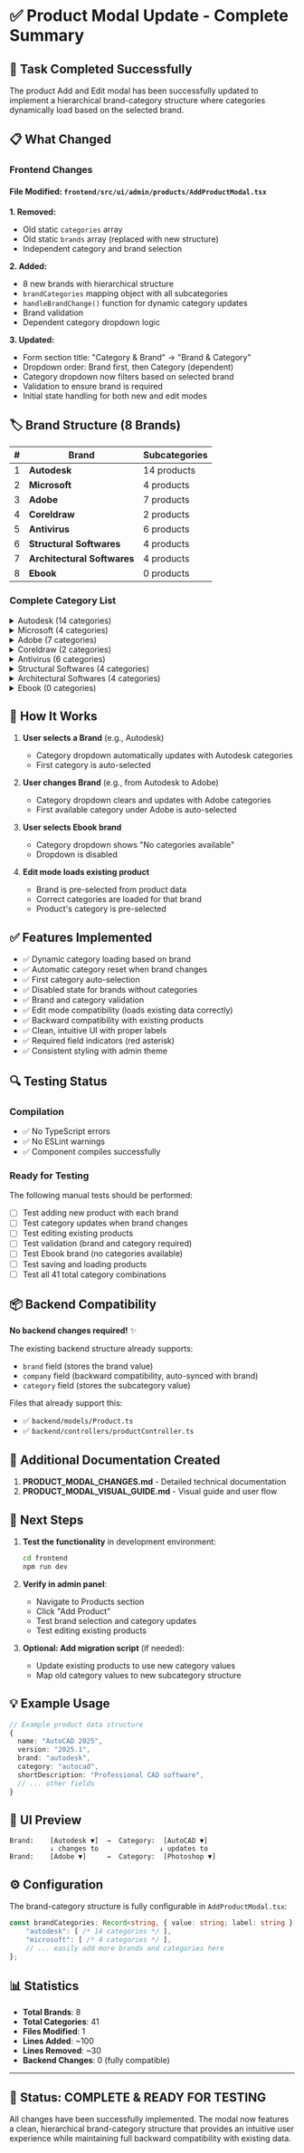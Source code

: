 # ✅ Product Modal Update - Complete Summary

## 🎯 Task Completed Successfully

The product Add and Edit modal has been successfully updated to implement a hierarchical brand-category structure where categories dynamically load based on the selected brand.

## 📋 What Changed

### Frontend Changes

#### File Modified: `frontend/src/ui/admin/products/AddProductModal.tsx`

**1. Removed:**
- Old static `categories` array
- Old static `brands` array (replaced with new structure)
- Independent category and brand selection

**2. Added:**
- 8 new brands with hierarchical structure
- `brandCategories` mapping object with all subcategories
- `handleBrandChange()` function for dynamic category updates
- Brand validation
- Dependent category dropdown logic

**3. Updated:**
- Form section title: "Category & Brand" → "Brand & Category"
- Dropdown order: Brand first, then Category (dependent)
- Category dropdown now filters based on selected brand
- Validation to ensure brand is required
- Initial state handling for both new and edit modes

## 🏷️ Brand Structure (8 Brands)

| # | Brand                    | Subcategories |
|---|--------------------------|---------------|
| 1 | **Autodesk**            | 14 products   |
| 2 | **Microsoft**           | 4 products    |
| 3 | **Adobe**               | 7 products    |
| 4 | **Coreldraw**           | 2 products    |
| 5 | **Antivirus**           | 6 products    |
| 6 | **Structural Softwares**| 4 products    |
| 7 | **Architectural Softwares** | 4 products|
| 8 | **Ebook**               | 0 products    |

### Complete Category List

<details>
<summary>Autodesk (14 categories)</summary>

1. AutoCAD
2. 3ds MAX
3. Revit
4. Maya
5. Fusion
6. Navisworks Manage
7. Inventor Professional
8. AutoCAD LT
9. AEC Collection
10. Civil 3D
11. Map 3D
12. AutoCAD Mechanical
13. AutoCAD Electrical
14. AutoCAD MEP
</details>

<details>
<summary>Microsoft (4 categories)</summary>

1. Microsoft 365
2. Microsoft Professional
3. Microsoft Projects
4. Server
</details>

<details>
<summary>Adobe (7 categories)</summary>

1. Adobe Acrobat
2. Photoshop
3. Lightroom
4. After Effect
5. Premier Pro
6. Illustrator
7. Adobe Creative Cloud
</details>

<details>
<summary>Coreldraw (2 categories)</summary>

1. Coreldraw Graphics Suite
2. Coreldraw Technical Suite
</details>

<details>
<summary>Antivirus (6 categories)</summary>

1. K7 Security
2. Quick Heal
3. Hyper Say
4. Norton
5. McAfee
6. ESET
</details>

<details>
<summary>Structural Softwares (4 categories)</summary>

1. E-Tab
2. Safe
3. Sap 2000
4. Tekla
</details>

<details>
<summary>Architectural Softwares (4 categories)</summary>

1. Lumion
2. Twin Motion
3. D5 Render
4. Archi CAD
</details>

<details>
<summary>Ebook (0 categories)</summary>

No subcategories - dropdown shows "No categories available"
</details>

## 🔧 How It Works

1. **User selects a Brand** (e.g., Autodesk)
   - Category dropdown automatically updates with Autodesk categories
   - First category is auto-selected

2. **User changes Brand** (e.g., from Autodesk to Adobe)
   - Category dropdown clears and updates with Adobe categories
   - First available category under Adobe is auto-selected

3. **User selects Ebook brand**
   - Category dropdown shows "No categories available"
   - Dropdown is disabled

4. **Edit mode loads existing product**
   - Brand is pre-selected from product data
   - Correct categories are loaded for that brand
   - Product's category is pre-selected

## ✅ Features Implemented

- ✅ Dynamic category loading based on brand
- ✅ Automatic category reset when brand changes
- ✅ First category auto-selection
- ✅ Disabled state for brands without categories
- ✅ Brand and category validation
- ✅ Edit mode compatibility (loads existing data correctly)
- ✅ Backward compatibility with existing products
- ✅ Clean, intuitive UI with proper labels
- ✅ Required field indicators (red asterisk)
- ✅ Consistent styling with admin theme

## 🔍 Testing Status

### Compilation
- ✅ No TypeScript errors
- ✅ No ESLint warnings
- ✅ Component compiles successfully

### Ready for Testing
The following manual tests should be performed:

- [ ] Test adding new product with each brand
- [ ] Test category updates when brand changes
- [ ] Test editing existing products
- [ ] Test validation (brand and category required)
- [ ] Test Ebook brand (no categories available)
- [ ] Test saving and loading products
- [ ] Test all 41 total category combinations

## 📦 Backend Compatibility

**No backend changes required!** ✨

The existing backend structure already supports:
- `brand` field (stores the brand value)
- `company` field (backward compatibility, auto-synced with brand)
- `category` field (stores the subcategory value)

Files that already support this:
- ✅ `backend/models/Product.ts`
- ✅ `backend/controllers/productController.ts`

## 📄 Additional Documentation Created

1. **PRODUCT_MODAL_CHANGES.md** - Detailed technical documentation
2. **PRODUCT_MODAL_VISUAL_GUIDE.md** - Visual guide and user flow

## 🚀 Next Steps

1. **Test the functionality** in development environment:
   ```bash
   cd frontend
   npm run dev
   ```

2. **Verify in admin panel**:
   - Navigate to Products section
   - Click "Add Product"
   - Test brand selection and category updates
   - Test editing existing products

3. **Optional: Add migration script** (if needed):
   - Update existing products to use new category values
   - Map old category values to new subcategory structure

## 💡 Example Usage

```typescript
// Example product data structure
{
  name: "AutoCAD 2025",
  version: "2025.1",
  brand: "autodesk",
  category: "autocad",
  shortDescription: "Professional CAD software",
  // ... other fields
}
```

## 🎨 UI Preview

```
Brand:    [Autodesk ▼]  →  Category:  [AutoCAD ▼]
          ↓ changes to               ↓ updates to
Brand:    [Adobe ▼]     →  Category:  [Photoshop ▼]
```

## ⚙️ Configuration

The brand-category structure is fully configurable in `AddProductModal.tsx`:

```typescript
const brandCategories: Record<string, { value: string; label: string }[]> = {
    "autodesk": [ /* 14 categories */ ],
    "microsoft": [ /* 4 categories */ ],
    // ... easily add more brands and categories here
};
```

## 📊 Statistics

- **Total Brands**: 8
- **Total Categories**: 41
- **Files Modified**: 1
- **Lines Added**: ~100
- **Lines Removed**: ~30
- **Backend Changes**: 0 (fully compatible)

---

## 🎉 Status: COMPLETE & READY FOR TESTING

All changes have been successfully implemented. The modal now features a clean, hierarchical brand-category structure that provides an intuitive user experience while maintaining full backward compatibility with existing data.
